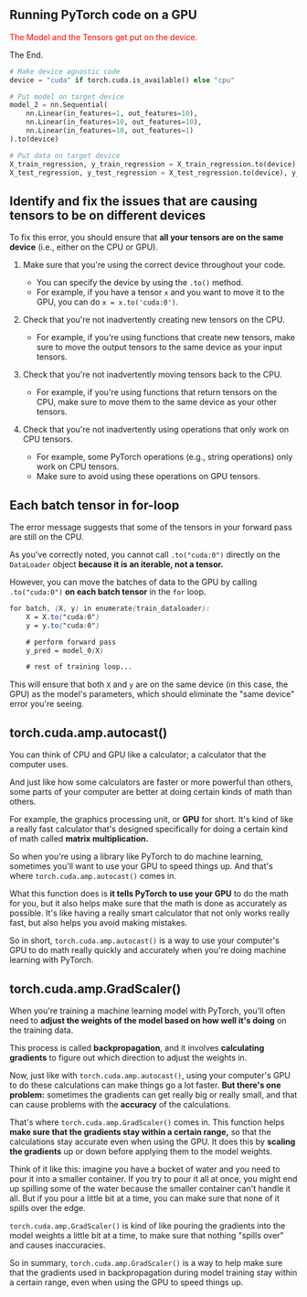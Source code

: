 ## Running PyTorch code on a GPU

<span style="color:red;">The Model and the Tensors get put on the device.</span>

The End.

```python
# Make device agnostic code
device = "cuda" if torch.cuda.is_available() else "cpu"

# Put model on target device
model_2 = nn.Sequential(
    nn.Linear(in_features=1, out_features=10),
    nn.Linear(in_features=10, out_features=10),
    nn.Linear(in_features=10, out_features=1)
).to(device)

# Put data on target device
X_train_regression, y_train_regression = X_train_regression.to(device), y_train_regression.to(device)
X_test_regression, y_test_regression = X_test_regression.to(device), y_test_regression.to(device)

```

## Identify and fix the issues that are causing tensors to be on different devices

To fix this error, you should ensure that **all your tensors are on the same device** (i.e., either on the CPU or GPU).

1. Make sure that you're using the correct device throughout your code.
    * You can specify the device by using the `.to()` method.
    * For example, if you have a tensor `x` and you want to move it to the GPU, you can do `x = x.to('cuda:0')`.

2. Check that you're not inadvertently creating new tensors on the CPU.
    * For example, if you're using functions that create new tensors, make sure to move the output tensors to the same device as your input tensors.

3. Check that you're not inadvertently moving tensors back to the CPU.
    * For example, if you're using functions that return tensors on the CPU, make sure to move them to the same device as your other tensors.

4. Check that you're not inadvertently using operations that only work on CPU tensors.
    * For example, some PyTorch operations (e.g., string operations) only work on CPU tensors.
    * Make sure to avoid using these operations on GPU tensors.

## Each batch tensor in for-loop

The error message suggests that some of the tensors in your forward pass are still on the CPU.

As you've correctly noted, you cannot call `.to("cuda:0")` directly on the `DataLoader` object **because it is an iterable, not a tensor.**

However, you can move the batches of data to the GPU by calling `.to("cuda:0")` **on each batch tensor** in the `for` loop.

```scss
for batch, (X, y) in enumerate(train_dataloader):
    X = X.to("cuda:0")
    y = y.to("cuda:0")

    # perform forward pass
    y_pred = model_0(X)

    # rest of training loop...
```

This will ensure that both `X` and `y` are on the same device (in this case, the GPU) as the model's parameters, which should eliminate the "same device" error you're seeing.

## torch.cuda.amp.autocast()

You can think of CPU and GPU like a calculator; a calculator that the computer uses.

And just like how some calculators are faster or more powerful than others, some parts of your computer are better at doing certain kinds of math than others.

For example, the graphics processing unit, or **GPU** for short. It's kind of like a really fast calculator that's designed specifically for doing a certain kind of math called **matrix multiplication.**

So when you're using a library like PyTorch to do machine learning, sometimes you'll want to use your GPU to speed things up. And that's where `torch.cuda.amp.autocast()` comes in.

What this function does is **it tells PyTorch to use your GPU** to do the math for you, but it also helps make sure that the math is done as accurately as possible. It's like having a really smart calculator that not only works really fast, but also helps you avoid making mistakes.

So in short, `torch.cuda.amp.autocast()` is a way to use your computer's GPU to do math really quickly and accurately when you're doing machine learning with PyTorch.

## torch.cuda.amp.GradScaler()

When you're training a machine learning model with PyTorch, you'll often need to **adjust the weights of the model based on how well it's doing** on the training data.

This process is called **backpropagation**, and it involves **calculating gradients** to figure out which direction to adjust the weights in.

Now, just like with `torch.cuda.amp.autocast()`, using your computer's GPU to do these calculations can make things go a lot faster. **But there's one problem:** sometimes the gradients can get really big or really small, and that can cause problems with the **accuracy** of the calculations.

That's where `torch.cuda.amp.GradScaler()` comes in. This function helps **make sure that the gradients stay within a certain range,** so that the calculations stay accurate even when using the GPU. It does this by **scaling the gradients** up or down before applying them to the model weights.

Think of it like this: imagine you have a bucket of water and you need to pour it into a smaller container. If you try to pour it all at once, you might end up spilling some of the water because the smaller container can't handle it all. But if you pour a little bit at a time, you can make sure that none of it spills over the edge.

`torch.cuda.amp.GradScaler()` is kind of like pouring the gradients into the model weights a little bit at a time, to make sure that nothing "spills over" and causes inaccuracies.

So in summary, `torch.cuda.amp.GradScaler()` is a way to help make sure that the gradients used in backpropagation during model training stay within a certain range, even when using the GPU to speed things up.

<br>
